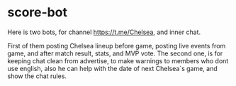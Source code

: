 # score-bot

Here is two bots, for channel https://t.me/Chelsea, and inner chat.

First of them posting Chelsea lineup before game, posting live events from game, and after match result, stats, and MVP vote.
The second one, is for keeping chat clean from advertise, to make warnings to members who dont use english, also he can help with the date of next Chelsea`s game, and show the chat rules.
